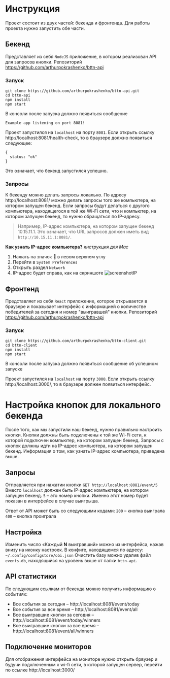 # Инструкция

Проект состоит из двух частей: бекенда и фронтенда. Для работы проекта нужно запустить обе части.

## Бекенд
Представляет из себя `NodeJS` приложение, в котором реализован API для запросов кнопки.
Репозиторий https://github.com/arthurpokrashenko/bttn-api

### Запуск
```
git clone https://github.com/arthurpokrashenko/bttn-api.git
cd bttn-api
npm install
npm start
```
В консоли после запуска должно появиться сообщение
```
Example app listening on port 8081!
```
Проект запустился на `localhost` на порту `8081`.
Если открыть ссылку http://localhost:8081/health-check, то в браузере должно появиться следующее:
```
{
  status: "ok"
}
```
Это означает, что бекенд запустился успешно.

### Запросы
К бекенду можно делать запросы локально. По адресу http://localhost:8081/ можно делать запросы того же компьютера, на котором запущен бекенд. Если запросы будут делаться с другого компьютера, находящегося в той же Wi-Fi сети, что и компьютер, на котором запущен бекенд, то нужно обращаться по IP-адресу.

> Например, IP-адрес компьютера, на котором запущен бекенд 10.15.11.1. Это означает, что URL запросов должен иметь вид `http://10.15.11.1:8081/`.

**Как узнать IP-адрес компьютера?**
*инструкция для Mac*
1. Нажать на значок  в левом верхнем углу
2. Перейти в `System Preferences`
3. Открыть раздел `Network`
4. IP-адрес будет справа, как на скриншоте
![screenshotIP](https://image.ibb.co/fakv5K/Bitmap.png)

## Фронтенд
Представляет из себя `React` приложение, которое открывается в браузере и показывает интерфейс с информацией о количестве победителей за сегодня и номер "выигравшей" кнопки.
Репозиторий https://github.com/arthurpokrashenko/bttn-api

### Запуск
```
git clone https://github.com/arthurpokrashenko/bttn-client.git
cd bttn-client
npm install
npm start
```

В консоли после запуска должно появиться сообщение об успешном запуске

Проект запустился на `localhost` на порту `3000`.
Если открыть ссылку http://localhost:3000/, то в браузере должен появиться интерфейс.


# Настройка кнопок для локального бекенда
После того, как мы запустили наш бекенд, нужно правильно настроить кнопки.
Кнопки должны быть подключены к той же Wi-Fi сети, к которой подключен компьютер, на котором запущен бекенд.
Запросы с кнопок должны идти на IP-адрес компьютера, на котором запущен бекенд.
Информация о том, как узнать IP-адрес компьютера, приведена выше.

## Запросы

Отправляется при нажатии кнопки
`GET http://localhost:8081/event/5`
Вместо `localhost` должен быть IP-адрес компьютера, на котором запущен бекенд.
`5` – это номер кнопки. Именно этот номер будет показан в интерфейсе в случае выигрыша.

Ответ от API может быть со следующими кодами:
`200` – кнопка выиграла
`400` – кнопка проиграла

## Настройка
Изменить число «Каждый **N** выигравший» можно из интерфейса, нажав внизу на иконку настроек.
В конфиге, находящемся по адресу: `~/.config/configstore/obi.json`
Очистить базу можно удалив файл `events.db`, находящийся на уровень выше от папки `bttn-api`.


## API статистики
По следующим ссылкам от бекенда можно получить информацию о событиях:

* Все события за сегодня – http://localhost:8081/event/today
* Все события за все время – http://localhost:8081/event/all
* Все выигравшие кнопки за сегодня – http://localhost:8081/event/today/winners
* Все выигравшие кнопки за все время – http://localhost:8081/event/all/winners


## Подключение мониторов
Для отображения интерфейса на мониторе нужно открыть брвузер и будучи подключенным к wi-fi сети, в которой запущен сервер, перейти по ссылке http://localhost:3000/
